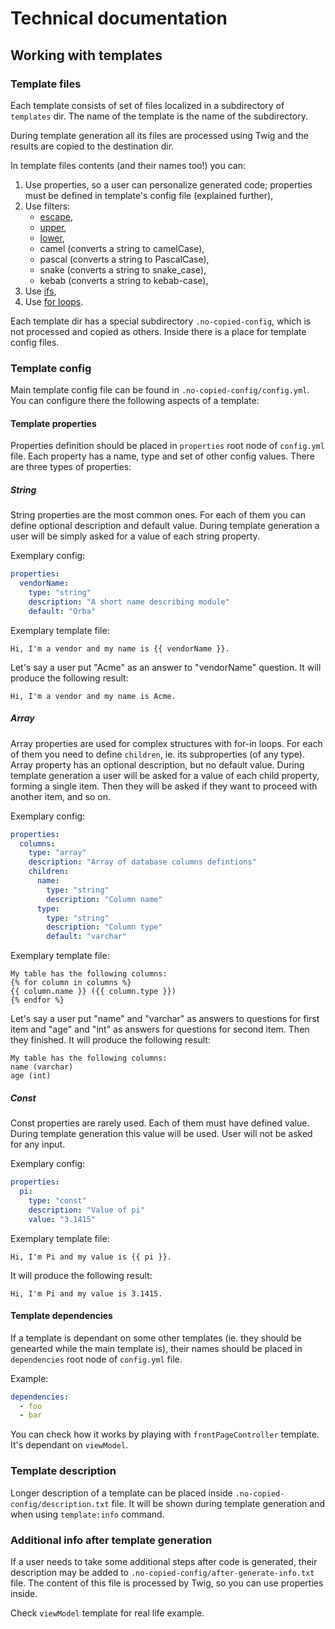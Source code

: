 # Technical documentation

## Working with templates

### Template files

Each template consists of set of files localized in a subdirectory of `templates` dir. The name of the template is the name of the subdirectory.

During template generation all its files are processed using Twig and the results are copied to the destination dir.

In template files contents (and their names too!) you can:

1. Use properties, so a user can personalize generated code; properties must be defined in template's config file (explained further),
2. Use filters:
   * [escape](https://twig.symfony.com/doc/3.x/filters/escape.html),
   * [upper](https://twig.symfony.com/doc/3.x/filters/upper.html),
   * [lower](https://twig.symfony.com/doc/3.x/filters/lower.html),
   * camel (converts a string to camelCase),
   * pascal (converts a string to PascalCase),
   * snake (converts a string to snake_case),
   * kebab (converts a string to kebab-case),
3. Use [ifs](https://twig.symfony.com/doc/3.x/tags/if.html),
4. Use [for loops](https://twig.symfony.com/doc/3.x/tags/for.html).
   
Each template dir has a special subdirectory `.no-copied-config`, which is not processed and copied as others. Inside there is a place for template config files.

### Template config

Main template config file can be found in `.no-copied-config/config.yml`. You can configure there the following aspects of a template:

#### Template properties

Properties definition should be placed in `properties` root node of `config.yml` file. Each property has a name, type and set of other config values. There are three types of properties:

##### String

String properties are the most common ones. For each of them you can define optional description and default value. During template generation a user will be simply asked for a value of each string property.

Exemplary config:

```yaml
properties:
  vendorName:
    type: "string"
    description: "A short name describing module"
    default: "Orba"
```

Exemplary template file:

```twig
Hi, I'm a vendor and my name is {{ vendorName }}.
```

Let's say a user put "Acme" as an answer to "vendorName" question. It will produce the following result:

```
Hi, I'm a vendor and my name is Acme.
```

##### Array

Array properties are used for complex structures with for-in loops. For each of them you need to define `children`, ie. its subproperties (of any type). Array property has an optional description, but no default value. During template generation a user will be asked for a value of each child property, forming a single item. Then they will be asked if they want to proceed with another item, and so on.

Exemplary config:

```yaml
properties:
  columns:
    type: "array"
    description: "Array of database columns defintions"
    children:
      name:
        type: "string"
        description: "Column name"
      type:
        type: "string"
        description: "Column type"
        default: "varchar"
```

Exemplary template file:

```twig
My table has the following columns:
{% for column in columns %}
{{ column.name }} ({{ column.type }})
{% endfor %}
```

Let's say a user put "name" and "varchar" as answers to questions for first item and "age" and "int" as answers for questions for second item. Then they finished. It will produce the following result:

```
My table has the following columns:
name (varchar)
age (int)
```

##### Const

Const properties are rarely used. Each of them must have defined value. During template generation this value will be used. User will not be asked for any input.

Exemplary config:

```yaml
properties:
  pi:
    type: "const"
    description: "Value of pi"
    value: "3.1415"
```

Exemplary template file:

```twig
Hi, I'm Pi and my value is {{ pi }}.
```

It will produce the following result:

```
Hi, I'm Pi and my value is 3.1415.
```

#### Template dependencies

If a template is dependant on some other templates (ie. they should be genearted while the main template is), their names should be placed in `dependencies` root node of `config.yml` file. 

Example:

```yaml
dependencies:
  - foo
  - bar
```

You can check how it works by playing with `frontPageController` template. It's dependant on `viewModel`.

### Template description

Longer description of a template can be placed inside `.no-copied-config/description.txt` file. It will be shown during template generation and when using `template:info` command.

### Additional info after template generation

If a user needs to take some additional steps after code is generated, their description may be added to `.no-copied-config/after-generate-info.txt` file. The content of this file is processed by Twig, so you can use properties inside.

Check `viewModel` template for real life example.

## 